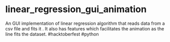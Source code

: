 # linear_regression_gui_animation
An GUI implementation of linear regression algorithm that reads data from a csv file and fits it . It also has features which facilitates the animation as the line fits the dataset.
#hacktoberfest
#python
